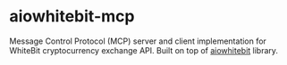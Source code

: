 # aiowhitebit-mcp
Message Control Protocol (MCP) server and client implementation for WhiteBit cryptocurrency exchange API. Built on top of [aiowhitebit](https://github.com/doubledare704/aiowhitebit) library.
